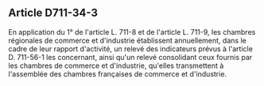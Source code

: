 Article D711-34-3
----
En application du 1° de l'article L. 711-8 et de l'article L. 711-9, les
chambres régionales de commerce et d'industrie établissent annuellement, dans le
cadre de leur rapport d'activité, un relevé des indicateurs prévus à l'article
D. 711-56-1 les concernant, ainsi qu'un relevé consolidant ceux fournis par les
chambres de commerce et d'industrie, qu'elles transmettent à l'assemblée des
chambres françaises de commerce et d'industrie.
